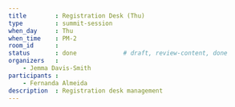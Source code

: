 ```yaml
---
title        : Registration Desk (Thu)
type         : summit-session
when_day     : Thu
when_time    : PM-2
room_id      :
status       : done             # draft, review-content, done
organizers   :
    - Jemma Davis-Smith
participants :
    - Fernanda Almeida
description  : Registration desk management
---
```


